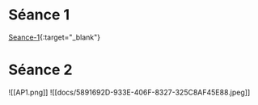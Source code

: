 # Séance 1

[Seance-1](https://ecmorlaix-my.sharepoint.com/:w:/g/personal/mickael_le-coz_ecmorlaix_fr/EcsywXri6KJIrp4xwbcf3ogBSiXMBQZAJ7_mCP8pn8V7Xg?e=quyjq1){:target="_blank"}


# Séance 2

![[AP1.png]]
![[docs/5891692D-933E-406F-8327-325C8AF45E88.jpeg]]
